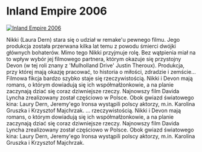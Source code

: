 Inland Empire 2006 
=============
[![Inland Empire 2006 ](http://vidos.pl/images/player.gif)](http://vidos.pl/inland-empire-2006)

 Nikki (Laura Dern) stara się o udział w remake'u pewnego filmu. Jego produkcja została przerwana kilka lat temu z powodu śmierci dwójki głównych bohaterów. Mimo tego Nikki przyjmuje rolę. Bez wątpienia miał na to wpływ wybór jej filmowego partnera, którym okazuje się przystojny Devon (w tej roli znany z 'Mulholland Drive' Justin Theroux). Produkcja, przy której mają okazję pracować, to historia o miłości, zdradzie i zemście... Filmowa fikcja bardzo szybko staje się rzeczywistością. Nikki i Devon mają romans, o którym dowiadują się ich współmałżonkowie, a na planie zaczynają dziać się coraz dziwniejsze rzeczy. Najnowszy film Davida Lyncha zrealizowany został częściowo w Polsce. Obok gwiazd światowego kina: Laury Dern, Jeremy'ego Ironsa wystąpili polscy aktorzy, m.in. Karolina Gruszka i Krzysztof Majchrzak.   ... rzeczywistością. Nikki i Devon mają romans, o którym dowiadują się ich współmałżonkowie, a na planie zaczynają dziać się coraz dziwniejsze rzeczy. Najnowszy film Davida Lyncha zrealizowany został częściowo w Polsce. Obok gwiazd światowego kina: Laury Dern, Jeremy'ego Ironsa wystąpili polscy aktorzy, m.in. Karolina Gruszka i Krzysztof Majchrzak.
